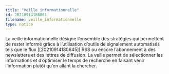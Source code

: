 ```yaml
---
title: "Veille informationnelle"
id: 20210914180801
filename: veille_informationnelle
type: notice
---
```


La veille informationnelle désigne l’ensemble des stratégies qui permettent de rester informé grâce à l’utilisation d’outils de signalement automatisés tels que le flux [[20210914180645]] RSS ou encore l’abonnement à des newsletters et des lettres de diffusion. 
La veille permet de sélectionner les informations et d’optimiser le temps de recherche en faisant venir l’information plutôt qu’en allant la chercher.

